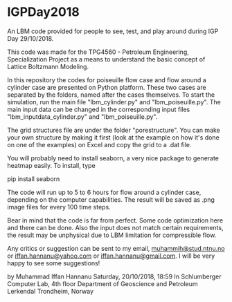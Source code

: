 # IGPDay2018
An LBM code provided for people to see, test, and play around during IGP Day 29/10/2018. 

This code was made for the TPG4560 - Petroleum Engineering, Specialization Project as a means to understand the basic concept of Lattice Boltzmann Modeling.

In this repository the codes for poiseuille flow case and flow around a cylinder case are presented on Python platform. These two cases are separated by the folders, named after the cases themselves. To start the simulation, run the main file "lbm_cylinder.py" and "lbm_poiseuille.py". The main input data can be changed in the corresponding input files "lbm_inputdata_cylinder.py" and "lbm_poiseuille.py".

The grid structures file are under the folder "porestructure". You can make your own structure by making it first (look at the example on how it's done on one of the examples) on Excel and copy the grid to a .dat file. 

You will probably need to install seaborn, a very nice package to generate heatmap easily. To install, type

pip install seaborn

The code will run up to 5 to 6 hours for flow around a cylinder case, depending on the computer capabilities. The result will be saved as .png image files for every 100 time steps. 

Bear in mind that the code is far from perfect. Some code optimization here and there can be done. Also the input does not match certain requirements, the result may be unphysical due to LBM limitation for compressible flow. 

Any critics or suggestion can be sent to my email, muhammih@stud.ntnu.no or iffan.hannanu@yahoo.com or iffan.hannanu@gmail.com. I will be very happy to see some suggestions!

by Muhammad Iffan Hannanu
Saturday, 20/10/2018, 18:59
In Schlumberger Computer Lab, 4th floor
Department of Geoscience and Petroleum
Lerkendal
Trondheim, Norway